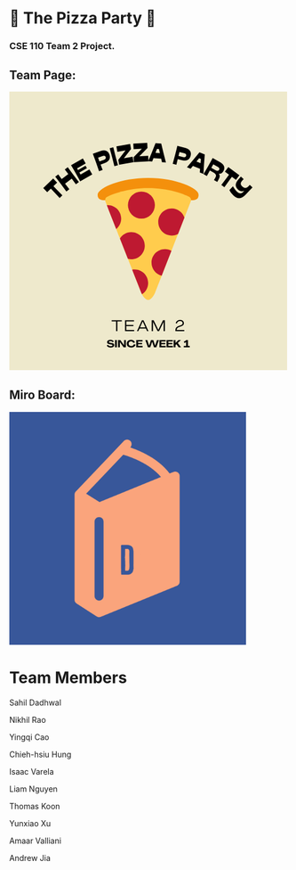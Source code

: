 # 🍕 The Pizza Party 🍕
### **CSE 110 Team 2 Project.**




## **Team Page:**
[![image](./admin/images/THEPIZZAPARTY.png#avatar)](https://cse110-fa22-group2.github.io/team2-fa22-cse110/admin/team.html "Redirect to team page.")

## **Miro Board:**
[![Avatar](./admin/images/d_logo.png#avatar)](https://miro.com/app/board/uXjVPJnCzps=/?share_link_id=992842944391 "Redirect to Miro Board Page.")


# Team Members

Sahil Dadhwal

Nikhil Rao 

Yingqi Cao 

Chieh-hsiu Hung

Isaac Varela

Liam Nguyen

Thomas Koon

Yunxiao Xu

Amaar Valliani

Andrew Jia


<!-- make logo pictures round -->
<style>
    img[src$="#avatar"] {
    display: block;
    margin: 0 auto;
    border-radius: 50%;
    max-width: 50%;
    }
</style>